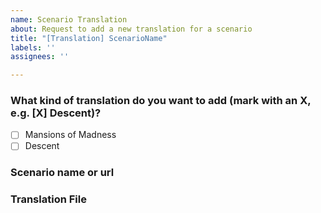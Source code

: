 ```yaml
---
name: Scenario Translation
about: Request to add a new translation for a scenario
title: "[Translation] ScenarioName"
labels: ''
assignees: ''

---
```


<!--
  Thank you for proposing a new scenario translation! To streamline our all efforts, please
  first read this short paragraph. If you can check all the boxes below, go for
  it and propose the translation!

  - [ ] Please replace **ScenarioName** in the Issue-Title with the scenario name with your finished translation
 -  [ ] Please check the checkboxes below so we know if the mission is a Mansions of Madness or Descent mission.
 -  [ ] Please enter the GitHub Url or name of the scenario you have prepared the translation for
 -  [ ] Please attach your translated file below
-->

### What kind of translation do you want to add (mark with an X, e.g. [X] Descent)?
- [ ] Mansions of Madness
- [ ] Descent

<!-- Please enter the Name or the GitHub Url to the scenario here to ensure that the scenario creator can be contacted-->
### Scenario name or url

<!-- Please enter the translation files to the scenario here (e.g. Localization.Spanish.txt)-->
### Translation File
